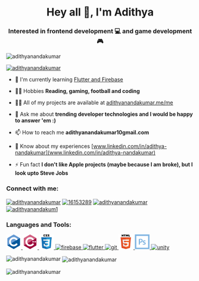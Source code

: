 <h1 align="center">Hey all 👋, I'm Adithya</h1>
<h3 align="center">Interested in frontend development 💻 and game development 🎮</h3>

<p align="left"> <img src="https://komarev.com/ghpvc/?username=adithyanandakumar&label=Profile%20views&color=0e75b6&style=flat" alt="adithyanandakumar" /> </p>

<p align="left"> <a href="https://github.com/ryo-ma/github-profile-trophy"><img src="https://github-profile-trophy.vercel.app/?username=adithyanandakumar" alt="adithyanandakumar" /></a> </p>

- 🔭 I'm currently learning [Flutter and Firebase](https://api.flutter.dev/index.html)

- 🚵‍♀️ Hobbies **Reading, gaming, football and coding**

- 👨‍💻 All of my projects are available at [adithyanandakumar.me/me](adithyanandakumar.me/me)

- 💬 Ask me about **trending developer technologies and I would be happy to answer 'em :)**

- 📫 How to reach me **adithyanandakumar10gmail.com**

- 📄 Know about my experiences [www.linkedin.com/in/adithya-nandakumar](www.linkedin.com/in/adithya-nandakumar)

- ⚡ Fun fact **I don't like Apple projects (maybe because I am broke), but I look upto Steve Jobs**

<h3 align="left">Connect with me:</h3>
<p align="left">
<a href="https://linkedin.com/in/adithyanandakumar" target="blank"><img align="center" src="https://raw.githubusercontent.com/rahuldkjain/github-profile-readme-generator/master/src/images/icons/Social/linked-in-alt.svg" alt="adithyanandakumar" height="30" width="40" /></a>
<a href="https://stackoverflow.com/users/16153289" target="blank"><img align="center" src="https://raw.githubusercontent.com/rahuldkjain/github-profile-readme-generator/master/src/images/icons/Social/stack-overflow.svg" alt="16153289" height="30" width="40" /></a>
<a href="https://instagram.com/adithyanandakumar" target="blank"><img align="center" src="https://raw.githubusercontent.com/rahuldkjain/github-profile-readme-generator/master/src/images/icons/Social/instagram.svg" alt="adithyanandakumar" height="30" width="40" /></a>
<a href="https://www.hackerrank.com/adithyanandakum1" target="blank"><img align="center" src="https://raw.githubusercontent.com/rahuldkjain/github-profile-readme-generator/master/src/images/icons/Social/hackerrank.svg" alt="adithyanandakum1" height="30" width="40" /></a>
</p>

<h3 align="left">Languages and Tools:</h3>
<p align="left"> <a href="https://www.cprogramming.com/" target="_blank"> <img src="https://raw.githubusercontent.com/devicons/devicon/master/icons/c/c-original.svg" alt="c" width="40" height="40"/> </a> <a href="https://www.w3schools.com/cpp/" target="_blank"> <img src="https://raw.githubusercontent.com/devicons/devicon/master/icons/cplusplus/cplusplus-original.svg" alt="cplusplus" width="40" height="40"/> </a> <a href="https://www.w3schools.com/css/" target="_blank"> <img src="https://raw.githubusercontent.com/devicons/devicon/master/icons/css3/css3-original-wordmark.svg" alt="css3" width="40" height="40"/> </a> <a href="https://firebase.google.com/" target="_blank"> <img src="https://www.vectorlogo.zone/logos/firebase/firebase-icon.svg" alt="firebase" width="40" height="40"/> </a> <a href="https://flutter.dev" target="_blank"> <img src="https://www.vectorlogo.zone/logos/flutterio/flutterio-icon.svg" alt="flutter" width="40" height="40"/> </a> <a href="https://git-scm.com/" target="_blank"> <img src="https://www.vectorlogo.zone/logos/git-scm/git-scm-icon.svg" alt="git" width="40" height="40"/> </a> <a href="https://www.w3.org/html/" target="_blank"> <img src="https://raw.githubusercontent.com/devicons/devicon/master/icons/html5/html5-original-wordmark.svg" alt="html5" width="40" height="40"/> </a> <a href="https://www.photoshop.com/en" target="_blank"> <img src="https://raw.githubusercontent.com/devicons/devicon/master/icons/photoshop/photoshop-line.svg" alt="photoshop" width="40" height="40"/> </a> <a href="https://unity.com/" target="_blank"> <img src="https://www.vectorlogo.zone/logos/unity3d/unity3d-icon.svg" alt="unity" width="40" height="40"/> </a> </p>

<p><img align="left" src="https://github-readme-stats.vercel.app/api/top-langs?username=adithyanandakumar&show_icons=true&locale=en&layout=compact" alt="adithyanandakumar" /></p>

<p>&nbsp;<img align="center" src="https://github-readme-stats.vercel.app/api?username=adithyanandakumar&show_icons=true&locale=en" alt="adithyanandakumar" /></p>

<p><img align="center" src="https://github-readme-streak-stats.herokuapp.com/?user=adithyanandakumar&" alt="adithyanandakumar" /></p>
